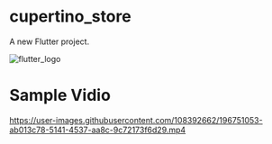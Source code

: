# cupertino_store

A new Flutter project.

![flutter_logo](https://user-images.githubusercontent.com/108392662/191747748-27ed8b82-7c4e-43fe-b175-9a6596529329.png)


# Sample Vidio
https://user-images.githubusercontent.com/108392662/196751053-ab013c78-5141-4537-aa8c-9c72173f6d29.mp4

